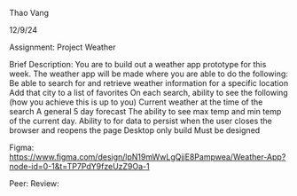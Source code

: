 Thao Vang

12/9/24

Assignment: Project Weather

Brief Description: 
  You are to build out a weather app prototype for this week.
  The weather app will be made where you are able to do the following:
  Be able to search for and retrieve weather information for a specific location
  Add that city to a list of favorites
  On each search,  ability to see the following (how you achieve this is up to you)
    Current weather at the time of the search
    A general 5 day forecast
    The ability to see max temp and min temp of the current day.
  Ability to for data to persist when the user closes the browser and reopens the page
  Desktop only build
  Must be designed

Figma: https://www.figma.com/design/lpN19mWwLgQjjE8Pampwea/Weather-App?node-id=0-1&t=TP7PdY9fzeUzZ9Oa-1

Peer: 
Review: 
